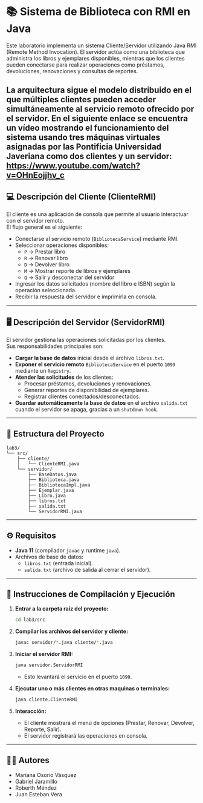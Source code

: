 # 📚 Sistema de Biblioteca con RMI en Java

Este laboratorio implementa un sistema Cliente/Servidor utilizando Java RMI (Remote Method Invocation).
El servidor actúa como una biblioteca que administra los libros y ejemplares disponibles, mientras que los clientes pueden conectarse para realizar operaciones como préstamos, devoluciones, renovaciones y consultas de reportes.

La arquitectura sigue el modelo distribuido en el que múltiples clientes pueden acceder simultáneamente al servicio remoto ofrecido por el servidor. En el siguiente enlace se encuentra un vídeo mostrando el funcionamiento del sistema usando tres máquinas virtuales asignadas por las Pontificia Universidad Javeriana como dos clientes y un servidor: https://www.youtube.com/watch?v=OHnEojjhv_c
---

## 💻 Descripción del Cliente (ClienteRMI)

El cliente es una aplicación de consola que permite al usuario interactuar con el servidor remoto.  
El flujo general es el siguiente:

- Conectarse al servicio remoto (`BibliotecaService`) mediante RMI.
- Seleccionar operaciones disponibles:
  - `P` → Prestar libro  
  - `R` → Renovar libro  
  - `D` → Devolver libro  
  - `M` → Mostrar reporte de libros y ejemplares  
  - `Q` → Salir y desconectar del servidor  
- Ingresar los datos solicitados (nombre del libro e ISBN) según la operación seleccionada.
- Recibir la respuesta del servidor e imprimirla en consola.

---

## 🖥️ Descripción del Servidor (ServidorRMI)

El servidor gestiona las operaciones solicitadas por los clientes.  
Sus responsabilidades principales son:

- **Cargar la base de datos** inicial desde el archivo `libros.txt`.  
- **Exponer el servicio remoto** `BibliotecaService` en el puerto `1099` mediante un `Registry`.  
- **Atender las solicitudes** de los clientes:
  - Procesar préstamos, devoluciones y renovaciones.
  - Generar reportes de disponibilidad de ejemplares.
  - Registrar clientes conectados/desconectados.
- **Guardar automáticamente la base de datos** en el archivo `salida.txt` cuando el servidor se apaga, gracias a un `shutdown hook`.

---

## 📂 Estructura del Proyecto

```
lab3/
└── src/
    ├── cliente/
    │   └── ClienteRMI.java
    └── servidor/
        ├── BaseDatos.java
        ├── Biblioteca.java
        ├── BibliotecaImpl.java
        ├── Ejemplar.java
        ├── Libro.java
        ├── libros.txt
        ├── salida.txt
        └── ServidorRMI.java
```

---

## ⚙️ Requisitos

- **Java 11** (compilador `javac` y runtime `java`).  
- Archivos de base de datos:  
  - `libros.txt` (entrada inicial).  
  - `salida.txt` (archivo de salida al cerrar el servidor).  

---

## 🚀 Instrucciones de Compilación y Ejecución

1. **Entrar a la carpeta raíz del proyecto:**
   ```bash
   cd lab3/src
   ```

2. **Compilar los archivos del servidor y cliente:**
   ```bash
   javac servidor/*.java cliente/*.java
   ```

3. **Iniciar el servidor RMI:**
   ```bash
   java servidor.ServidorRMI
   ```
   - Esto levantará el servicio en el puerto `1099`.

4. **Ejecutar uno o más clientes en otras maquinas o terminales:**
   ```bash
   java cliente.ClienteRMI
   ```

5. **Interacción:**
   - El cliente mostrará el menú de opciones (Prestar, Renovar, Devolver, Reporte, Salir).  
   - El servidor registrará las operaciones en consola.  

---

## 👨‍💻 Autores
- Mariana Osorio Vásquez  
- Gabriel Jaramillo  
- Roberth Méndez  
- Juan Esteban Vera  
